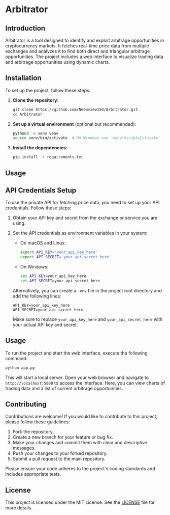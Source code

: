 # Arbitrator

## Introduction

Arbitrator is a tool designed to identify and exploit arbitrage opportunities in cryptocurrency markets. It fetches real-time price data from multiple exchanges and analyzes it to find both direct and triangular arbitrage opportunities. The project includes a web interface to visualize trading data and arbitrage opportunities using dynamic charts.

## Installation

To set up the project, follow these steps:

1. **Clone the repository**:
   ```bash
   git clone https://github.com/Neewview150/Arbitrator.git
   cd Arbitrator
   ```

2. **Set up a virtual environment** (optional but recommended):
   ```bash
   python3 -m venv venv
   source venv/bin/activate  # On Windows use `venv\Scriptsctivate`
   ```

3. **Install the dependencies**:
   ```bash
   pip install -r requirements.txt
   ```

## Usage
## API Credentials Setup

To use the private API for fetching price data, you need to set up your API credentials. Follow these steps:

1. Obtain your API key and secret from the exchange or service you are using.
2. Set the API credentials as environment variables in your system:

   - On macOS and Linux:
     ```bash
     export API_KEY='your_api_key_here'
     export API_SECRET='your_api_secret_here'
     ```

   - On Windows:
     ```cmd
     set API_KEY=your_api_key_here
     set API_SECRET=your_api_secret_here
     ```

   Alternatively, you can create a `.env` file in the project root directory and add the following lines:
   ```
   API_KEY=your_api_key_here
   API_SECRET=your_api_secret_here
   ```

   Make sure to replace `your_api_key_here` and `your_api_secret_here` with your actual API key and secret.

## Usage
To run the project and start the web interface, execute the following command:

```bash
python app.py
```

This will start a local server. Open your web browser and navigate to `http://localhost:5000` to access the interface. Here, you can view charts of trading data and a list of current arbitrage opportunities.

## Contributing

Contributions are welcome! If you would like to contribute to this project, please follow these guidelines:

1. Fork the repository.
2. Create a new branch for your feature or bug fix.
3. Make your changes and commit them with clear and descriptive messages.
4. Push your changes to your forked repository.
5. Submit a pull request to the main repository.

Please ensure your code adheres to the project's coding standards and includes appropriate tests.

## License

This project is licensed under the MIT License. See the [LICENSE](LICENSE) file for more details.
